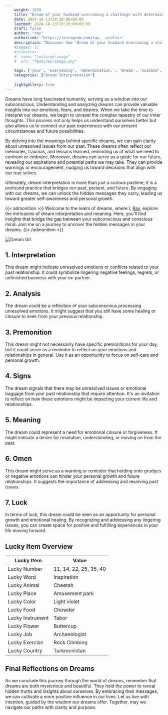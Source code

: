 ```yaml
---
    weight: 1939
    title: "Dream of your husband overcoming a challenge with determination."  # Assuming 'title' column exists
    date: 2024-10-13T19:20:00+08:00
    lastmod: 2024-10-13T19:20:00+08:00
    draft: false
    author: "ray"
    authorLink: "https://instagram.com/ray._.atelier"
    description: "Discover how 'Dream of your husband overcoming a challenge with determination.' can interpret your future and uncover its significant meanings in your life."
    #images: []
    #resources:
    #- name: "featured-image"
    #  src: "featured-image.png"
    
    tags: ['your', 'overcoming', 'determination.', 'Dream', 'husband', 'a', 'of', 'with', 'challenge']
    categories: ["Dream Interpretation"]
    
    lightgallery: true
---
```

    
Dreams have long fascinated humanity, serving as a window into our subconscious. Understanding and analyzing dreams can provide valuable insights into our emotions, fears, and desires. When we take the time to interpret our dreams, we begin to unravel the complex tapestry of our inner thoughts. This process not only helps us understand ourselves better but also allows us to connect our past experiences with our present circumstances and future possibilities.

By delving into the meanings behind specific dreams, we can gain clarity about unresolved issues from our past. These dreams often reflect our memories, traumas, and lessons learned, reminding us of what we need to confront or embrace. Moreover, dreams can serve as a guide for our future, revealing our aspirations and potential paths we may take. They can provide warnings or encouragement, nudging us toward decisions that align with our true selves.

Ultimately, dream interpretation is more than just a curious pastime; it is a profound practice that bridges our past, present, and future. By engaging with our dreams, we can unlock the hidden messages they carry, leading us toward greater self-awareness and personal growth.

{{< admonition >}}
Welcome to the realm of dreams, where I, [Ray](https://instagram.com/ray._.atelier), explore the intricacies of dream interpretation and meaning. Here, you’ll find insights that bridge the gap between your subconscious and conscious mind. Join me on a journey to uncover the hidden messages in your dreams.
{{< /admonition >}}

![Dream Grl](https://cdn.pixabay.com/photo/2017/11/02/03/35/gothic-2910057_1280.jpg "Dream Grl")

## 1. Interpretation
 This dream might indicate unresolved emotions or conflicts related to your past relationship. It could symbolize lingering negative feelings, regrets, or unfinished business with your ex-partner.

## 2. Analysis
 The dream could be a reflection of your subconscious processing unresolved emotions. It might suggest that you still have some healing or closure to seek from your previous relationship.

## 3. Premonition
 This dream might not necessarily have specific premonitions for your day, but it could serve as a reminder to reflect on your emotions and relationships in general. Use it as an opportunity to focus on self-care and personal growth.

## 4. Signs
 The dream signals that there may be unresolved issues or emotional baggage from your past relationship that require attention. It's an invitation to reflect on how these emotions might be impacting your current life and relationships.

## 5. Meaning
 The dream could represent a need for emotional closure or forgiveness. It might indicate a desire for resolution, understanding, or moving on from the past.

## 6. Omen
 This dream might serve as a warning or reminder that holding onto grudges or negative emotions can hinder your personal growth and future relationships. It suggests the importance of addressing and resolving past issues.

## 7. Luck
 In terms of luck, this dream could be seen as an opportunity for personal growth and emotional healing. By recognizing and addressing any lingering issues, you can create space for positive and fulfilling experiences in your life moving forward.

## Lucky Item Overview
| Lucky Item          | Value              |
|---------------|--------------------|
| Lucky Number        | 11, 14, 22, 25, 35, 40  |
| Lucky Word          | Inspiration |
| Lucky Animal        | Cheetah |
| Lucky Place         | Amusement park     |
| Lucky Color         | Light violet     |
| Lucky Food          | Chowder      |
| Lucky Instrument    | Tabor |
| Lucky Flower        | Buttercup    |
| Lucky Job           | Archaeologist       |
| Lucky Exercise      | Rock Climbing  |
| Lucky Country       | Turkmenistan    |


##  Final Reflections on Dreams

As we conclude this journey through the world of dreams, remember that dreams are both mysterious and beautiful. They hold the power to reveal hidden truths and insights about ourselves. By embracing their messages, we can cultivate a more positive influence in our lives. Let us live with intention, guided by the wisdom our dreams offer. Together, may we navigate our paths with clarity and purpose.
